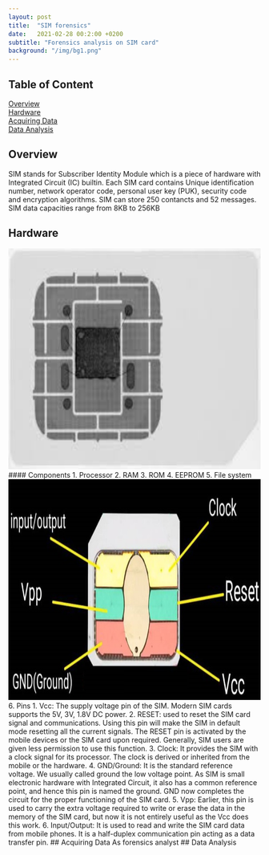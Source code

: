 ```yaml
---
layout: post
title:  "SIM forensics"
date:   2021-02-28 00:2:00 +0200
subtitle: "Forensics analysis on SIM card"
background: "/img/bg1.png"
---
```


## Table of Content
[Overview](#overview)   
[Hardware](#hardware)   
[Acquiring Data](#acquiring-data)   
[Data Analysis](#data-analysis)   
## Overview
SIM stands for Subscriber Identity Module which is a piece of hardware with Integrated Circuit (IC) builtin. Each SIM card contains Unique identification number, network operator code, personal user key (PUK), security code and encryption algorithms. SIM can store 250 contancts and 52 messages. SIM data capacities range from 8KB to 256KB
## Hardware
<img src="/img/SIM Forensics/index.jpg" alt="X-ray image" width="800" height="440">
#### Components   
1. Processor   
2. RAM   
3. ROM   
4. EEPROM   
5. File system   
<img src="/img/SIM Forensics/sim_card_hardware.jpg" alt="SIM card pins" width="800" height="440">
6. Pins   
   1. Vcc: The supply voltage pin of the SIM. Modern SIM cards supports the 5V, 3V, 1.8V DC power.   
   2. RESET: used to reset the SIM card signal and communications. Using this pin will make the SIM in default mode resetting all the current signals. The RESET pin is activated by the mobile devices or the SIM card upon required. Generally, SIM users are given less permission to use this function.   
   3. Clock: It provides the SIM with a clock signal for its processor. The clock is derived or inherited from the mobile or the hardware.   
   4. GND/Ground: It is the standard reference voltage. We usually called ground the low voltage point. As SIM is small electronic hardware with Integrated Circuit, it also has a common reference point, and hence this pin is named the ground. GND now completes the circuit for the proper functioning of the SIM card.   
   5. Vpp: Earlier, this pin is used to carry the extra voltage required to write or erase the data in the memory of the SIM card, but now it is not entirely useful as the Vcc does this work.   
   6. Input/Output: It is used to read and write the SIM card data from mobile phones. It is a half-duplex communication pin acting as a data transfer pin.   
## Acquiring Data
As forensics analyst
## Data Analysis
